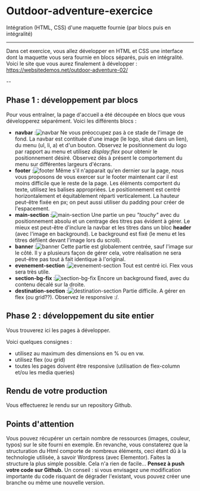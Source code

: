 # Outdoor-adventure-exercice

Intégration (HTML, CSS) d'une maquette fournie (par blocs puis en intégralité)

---

Dans cet exercice, vous allez développer en HTML et CSS une interface dont la maquette vous sera fournie en blocs séparés, puis en intégralité.
Voici le site que vous aurez finalement à développer : https://websitedemos.net/outdoor-adventure-02/

--

## Phase 1 : développement par blocs

Pour vous entraîner, la page d'accueil a été découpée en blocs que vous développerez séparément.
Voici les différents blocs :

- **navbar** :![navbar](/blocs/navbar.png)
Ne vous préoccupez pas à ce stade de l'image de fond.
La navbar est contituée d'une image (le logo, situé dans un lien), du menu (ul, li, a) et d'un bouton.
Observez le positionnement du logo par rapport au menu et utilisez *display:flex* pour obtenir le positionnement désiré.
Observez dès à présent le comportement du menu sur différentes largeurs d'écrans.
- **footer** :![footer](/blocs/footer.png)
Même s'il n'apparait qu'en dernier sur la page, nous vous proposons de vous exercer sur le footer maintenant car il est moins difficile que le reste de la page. Les éléments comportent du texte, utilisez les balises appropriées. Le positionnement est centré horizontalement et équitablement réparti verticalement. La hauteur peut-être fixée en px; on peut aussi utiliser du padding pour créer de l'espacement.
- **main-section** :![main-section](/blocs/main-section.png)
Une partie un peu *"touchy"* avec du positionnement absolu et un centrage des titres pas évident à gérer.
Le mieux est peut-être d'inclure la navbar et les titres dans un bloc **header** (avec l'image en background). Le background est fixé (le menu et les titres défilent devant l'image lors du scroll).
- **banner** :![banner](/blocs/banner.png)
Cette partie est globalement centrée, sauf l'image sur le côté. Il y a plusieurs façon de gérer cela, votre réalisation ne sera peut-être pas tout à fait identique à l'original.
- **evenement-section** :![evenement-section](/blocs/evenement-section.png)
Tout est centré ici. Flex vous sera très utile.
- **section-bg-fix** :![section-bg-fix](/blocs/section-bg-fix.png)
Encore un background fixed, avec du contenu décalé sur la droite.
- **destination-section** :![destination-section](/blocs/destination-section.png)
Partie difficile. A gérer en flex (ou grid??). Observez le responsive :/.

## Phase 2 : développement du site entier

Vous trouverez ici les pages à développer.

Voici quelques consignes :

- utilisez au maximum des dimensions en % ou en vw.
- utilisez flex (ou grid)
- toutes les pages doivent être responsive (utilisation de flex-column et/ou les media queries)

## Rendu de votre production

Vous effectuerez le rendu sur un repository Github.

## Points d'attention

Vous pouvez récupérer un certain nombre de ressources (images, couleur, typos) sur le site fourni en exemple.
En revanche, vous constaterez que la structuration du Html comporte de nombreux éléments, ceci étant dû à la technologie utilisée, à savoir Wordpress (avec Elementor). Faites la structure la plus simple possible. Cela n'a rien de facile...
**Pensez à push votre code sur Github.**
Un conseil : si vous envisagez une modification importante du code risquant de dégrader l'existant, vous pouvez créer une branche ou même une nouvelle version.
